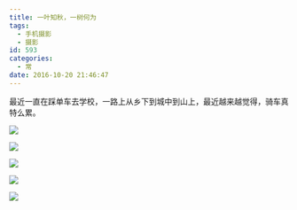 ```yaml
---
title: 一叶知秋，一树何为
tags:
  - 手机摄影
  - 摄影
id: 593
categories:
  - 常
date: 2016-10-20 21:46:47
---
```


最近一直在踩单车去学校，一路上从乡下到城中到山上，最近越来越觉得，骑车真特么累。

![](http://ww4.sinaimg.cn/large/801b780agw1f8z0nsl2ptj21kw1kw7wh.jpg)

![](http://ww2.sinaimg.cn/large/801b780agw1f8z0nr5zyfj21kw1kwkes.jpg)

![](http://ww1.sinaimg.cn/large/801b780agw1f8z0nq2sv8j21kw1kwx6p.jpg)

![](http://ww4.sinaimg.cn/large/801b780agw1f8z0noqj78j21f61f64b9.jpg)

![](http://ww2.sinaimg.cn/large/801b780agw1f8z0ntwm96j21kw1kwkjl.jpg)
